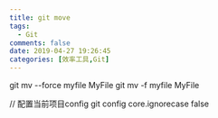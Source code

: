 ```yaml
---
title: git move
tags:
  - Git
comments: false
date: 2019-04-27 19:26:45
categories: [效率工具,Git]
---
```


git mv --force myfile MyFile
git mv -f myfile MyFile

// 配置当前项目config
git config core.ignorecase false